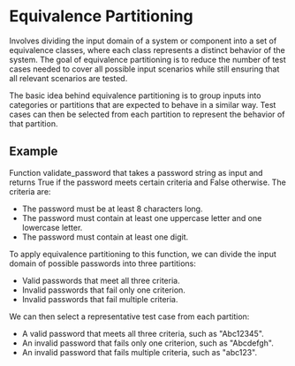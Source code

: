 # Equivalence Partitioning

Involves dividing the input domain of a system or component into a set of equivalence
classes, where each class represents a distinct behavior of the system.
The goal of equivalence partitioning is to reduce the number of test cases needed
to cover all possible input scenarios while still ensuring that all relevant scenarios
are tested.

The basic idea behind equivalence partitioning is to group inputs into categories or 
partitions that are expected to behave in a similar way. Test cases can then be 
selected from each partition to represent the behavior of that partition.

## Example

Function validate\_password that takes a password string as input and returns True if the
password meets certain criteria and False otherwise. The criteria are:

- The password must be at least 8 characters long.
- The password must contain at least one uppercase letter and one lowercase letter.
- The password must contain at least one digit.

To apply equivalence partitioning to this function, we can divide the input domain of possible
passwords into three partitions:

- Valid passwords that meet all three criteria.
- Invalid passwords that fail only one criterion.
- Invalid passwords that fail multiple criteria.


We can then select a representative test case from each partition:

- A valid password that meets all three criteria, such as "Abc12345".
- An invalid password that fails only one criterion, such as "Abcdefgh".
- An invalid password that fails multiple criteria, such as "abc123".
